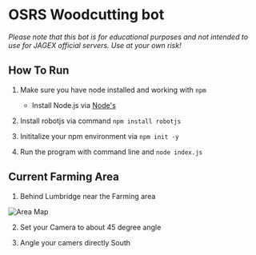 # OSRS Woodcutting bot

*Please note that this bot is for educational purposes and not intended to use for JAGEX official servers. Use at your own risk!*

## How To Run

1. Make sure you have node installed and working with `npm`

    - Install Node.js via [Node's](https://nodejs.org/en/)

1. Install robotjs via command `npm install robotjs`

1. Inititalize your npm environment via `npm init -y`

1. Run the program with command line and `node index.js`

## Current Farming Area

1. Behind Lumbridge near the Farming area

![Area Map](https://cdn.discordapp.com/attachments/654974735616049157/785302479385657344/tempsnip.png)

2. Set your Camera to about 45 degree angle

3. Angle your camers directly South
